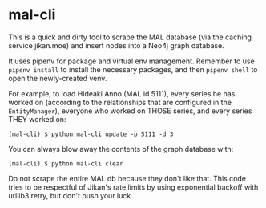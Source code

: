 # mal-cli

This is a quick and dirty tool to scrape the MAL database (via the caching service jikan.moe) and insert nodes into a Neo4j graph database.

It uses pipenv for package and virtual env management. Remember to use `pipenv install` to install the necessary packages, and then `pipenv shell` to open the newly-created venv.

For example, to load Hideaki Anno (MAL id 5111), every series he has worked on (according to the relationships that are configured in the `EntityManager`), everyone who worked on THOSE series, and every series THEY worked on:

```
(mal-cli) $ python mal-cli update -p 5111 -d 3
```

You can always blow away the contents of the graph database with:

```
(mal-cli) $ python mal-cli clear
```

Do not scrape the entire MAL db because they don't like that. This code tries to be respectful of Jikan's rate limits by using exponential backoff with urllib3 retry, but don't push your luck.
